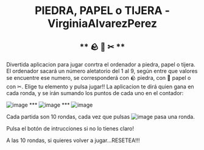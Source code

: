 <h1 align="center"> PIEDRA, PAPEL o TIJERA - VirginiaAlvarezPerez </h1> 

  <h2 align="center">   ** 🪨 📜 ✂ **   </h2>

 Divertida aplicacion para jugar conrtra el ordenador a piedra, papel o tijera. 
 El ordenador sacará un número aletatorio del 1 al 9, según entre que valores se encuentre ese numero, se corresponderá con 🪨 piedra, con 📜 papel o con ✂.
 Elige tu elemento y pulsa jugar!! La aplicacion te dirá quien gana en cada ronda, y se irán sumando los puntos de cada uno en el contador:


 ![image](https://github.com/virchaca/piedra-papel-o-tijera---virchaca/assets/139872250/38682136-68e1-48fe-9f61-224c34b82e77) ***
 ![image](https://github.com/virchaca/piedra-papel-o-tijera---virchaca/assets/139872250/50abcb1c-7a71-4c4f-9623-9990becc9464) ***
 ![image](https://github.com/virchaca/piedra-papel-o-tijera---virchaca/assets/139872250/a0be6dc3-6071-4157-9de1-8269c55af324)

  
 Cada partida son 10 rondas, cada vez que pulsas ![image](https://github.com/virchaca/piedra-papel-o-tijera---virchaca/assets/139872250/1aa64eca-5040-49c8-b805-007a1baf095a) pasa una ronda.

Pulsa el botón de intrucciones si no lo tienes claro!

 A las 10 rondas, si quieres volver a jugar...RESETEA!!!




